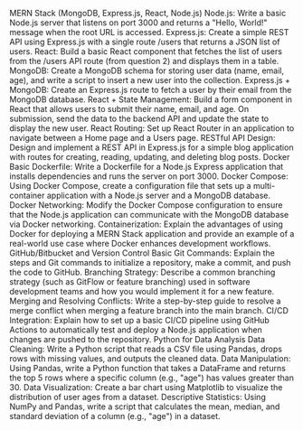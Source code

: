 MERN Stack (MongoDB, Express.js, React, Node.js)
Node.js: Write a basic Node.js server that listens on port 3000 and returns a "Hello, World!" message when the root URL is accessed.
Express.js: Create a simple REST API using Express.js with a single route /users that returns a JSON list of users.
React: Build a basic React component that fetches the list of users from the /users API route (from question 2) and displays them in a table.
MongoDB: Create a MongoDB schema for storing user data (name, email, age), and write a script to insert a new user into the collection.
Express.js + MongoDB: Create an Express.js route to fetch a user by their email from the MongoDB database.
React + State Management: Build a form component in React that allows users to submit their name, email, and age. On submission, send the data to the backend API and update the state to display the new user.
React Routing: Set up React Router in an application to navigate between a Home page and a Users page.
RESTful API Design: Design and implement a REST API in Express.js for a simple blog application with routes for creating, reading, updating, and deleting blog posts.
Docker
Basic Dockerfile: Write a Dockerfile for a Node.js Express application that installs dependencies and runs the server on port 3000.
Docker Compose: Using Docker Compose, create a configuration file that sets up a multi-container application with a Node.js server and a MongoDB database.
Docker Networking: Modify the Docker Compose configuration to ensure that the Node.js application can communicate with the MongoDB database via Docker networking.
Containerization: Explain the advantages of using Docker for deploying a MERN Stack application and provide an example of a real-world use case where Docker enhances development workflows.
GitHub/Bitbucket and Version Control
Basic Git Commands: Explain the steps and Git commands to initialize a repository, make a commit, and push the code to GitHub.
Branching Strategy: Describe a common branching strategy (such as GitFlow or feature branching) used in software development teams and how you would implement it for a new feature.
Merging and Resolving Conflicts: Write a step-by-step guide to resolve a merge conflict when merging a feature branch into the main branch.
CI/CD Integration: Explain how to set up a basic CI/CD pipeline using GitHub Actions to automatically test and deploy a Node.js application when changes are pushed to the repository.
Python for Data Analysis
Data Cleaning: Write a Python script that reads a CSV file using Pandas, drops rows with missing values, and outputs the cleaned data.
Data Manipulation: Using Pandas, write a Python function that takes a DataFrame and returns the top 5 rows where a specific column (e.g., "age") has values greater than 30.
Data Visualization: Create a bar chart using Matplotlib to visualize the distribution of user ages from a dataset.
Descriptive Statistics: Using NumPy and Pandas, write a script that calculates the mean, median, and standard deviation of a column (e.g., "age") in a dataset.
